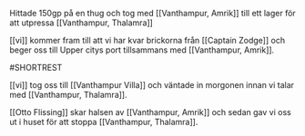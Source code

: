 Hittade 150gp på en thug och tog med [[Vanthampur, Amrik]] till ett lager för att utpressa [[Vanthampur, Thalamra]] 

[[vi]] kommer fram till att vi har kvar brickorna från [[Captain Zodge]] och beger oss till Upper citys port tillsammans med [[Vanthampur, Amrik]]. 

#SHORTREST

[[vi]] tog oss till [[Vanthampur Villa]] och väntade in morgonen innan vi talar med [[Vanthampur, Thalamra]]. 

[[Otto Flissing]] skar halsen av [[Vanthampur, Amrik]] och sedan gav vi oss ut i huset för att stoppa [[Vanthampur, Thalamra]]. 